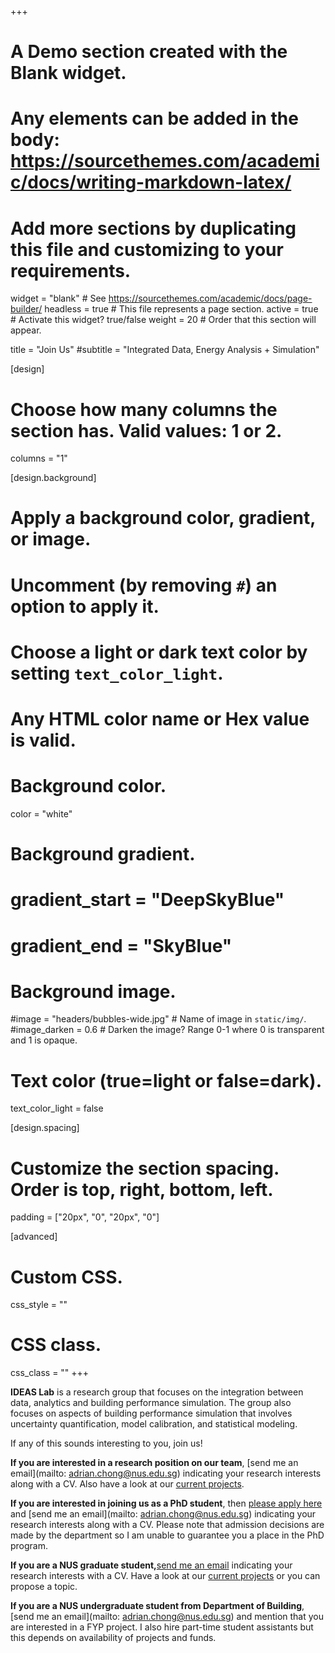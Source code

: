 +++
# A Demo section created with the Blank widget.
# Any elements can be added in the body: https://sourcethemes.com/academic/docs/writing-markdown-latex/
# Add more sections by duplicating this file and customizing to your requirements.

widget = "blank"  # See https://sourcethemes.com/academic/docs/page-builder/
headless = true  # This file represents a page section.
active = true  # Activate this widget? true/false
weight = 20  # Order that this section will appear.

title = "Join Us"
#subtitle = "Integrated Data, Energy Analysis + Simulation"

[design]
  # Choose how many columns the section has. Valid values: 1 or 2.
  columns = "1"

[design.background]
  # Apply a background color, gradient, or image.
  #   Uncomment (by removing `#`) an option to apply it.
  #   Choose a light or dark text color by setting `text_color_light`.
  #   Any HTML color name or Hex value is valid.

  # Background color.
  color = "white"
  
  # Background gradient.
  # gradient_start = "DeepSkyBlue"
  # gradient_end = "SkyBlue"
  
  # Background image.
  #image = "headers/bubbles-wide.jpg"  # Name of image in `static/img/`.
  #image_darken = 0.6  # Darken the image? Range 0-1 where 0 is transparent and 1 is opaque.

  # Text color (true=light or false=dark).
  text_color_light = false

[design.spacing]
  # Customize the section spacing. Order is top, right, bottom, left.
  padding = ["20px", "0", "20px", "0"]

[advanced]
 # Custom CSS. 
 css_style = ""
 
 # CSS class.
 css_class = ""
+++

**IDEAS Lab** is a research group that focuses on the integration between data, analytics and building performance simulation. The group also focuses on aspects of building performance simulation that involves uncertainty quantification, model calibration, and statistical modeling. 

If any of this sounds interesting to you, join us!

<strong>If you are interested in a research position on our team</strong>, [send me an email](mailto: adrian.chong@nus.edu.sg) indicating your research interests along with a CV. Also have a look at our [current projects](https://ideaslab.io/#projects).

<strong>If you are interested in joining us as a PhD student</strong>, then [please apply here](https://cde.nus.edu.sg/dbe/graduate/phd-msc-building/) and [send me an email](mailto: adrian.chong@nus.edu.sg) indicating your research interests along with a CV. Please note that admission decisions are made by the department so I am unable to guarantee you a place in the PhD program.

<strong>If you are a NUS graduate student,</strong><a href="mailto: adrian.chong@nus.edu.sg">send me an email</a> indicating your research interests with a CV. Have a look at our [current projects](https://ideaslab.io/#projects) or you can propose a topic.

<strong>If you are a NUS undergraduate student from Department of Building</strong>, [send me an email](mailto: adrian.chong@nus.edu.sg) and mention that you are interested in a FYP project. I also hire part-time student assistants but this depends on availability of projects and funds.





